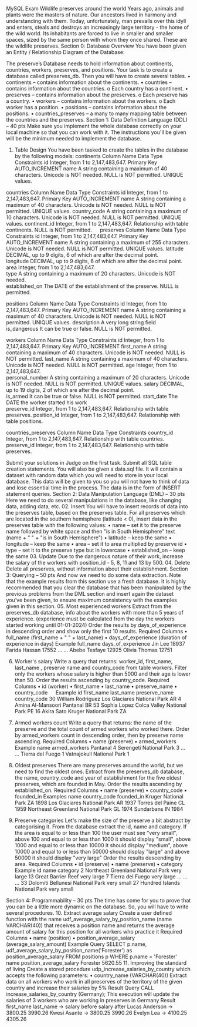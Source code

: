 MySQL Exam
Wildlife preserves around the world
Years ago, animals and plants were the masters of nature. Our ancestors lived in harmony and understanding with them. Today, unfortunately, man prevails over this idyll and enters, steals and destroys an increasingly large territory - the home of the wild world. Its inhabitants are forced to live in smaller and smaller spaces, sized by the same person with whom they once shared. These are the wildlife preserves.
Section 0: Database Overview
You have been given an Entity / Relationship Diagram of the Database:
 

The preserve’s Database needs to hold information about continents, countries, workers, preserves, and positions.
Your task is to create a database called preserves_db. Then you will have to create several tables.
•	continents – contains information about the continents.
•	countries – contains information about the countries.
o	Each country has a continent.
•	preserves – contains information about the preserves.
o	Each preserve has a country.
•	workers – contains information about the workers.
o	Each worker has a position.
•	positions – contains information about the positions.
•	countries_preserves – a many to many mapping table between the countries and the preserves.
Section 1: Data Definition Language (DDL) – 40 pts
Make sure you implement the whole database correctly on your local machine so that you can work with it.
The instructions you'll be given will be the minimum needed to implement the database.
01.	Table Design
You have been tasked to create the tables in the database by the following models:
continents
Column Name	Data Type	Constraints
id	Integer, from 1 to 2,147,483,647.	Primary Key
AUTO_INCREMENT
name	A string containing a maximum of 40 characters. Unicode is NOT needed.	NULL is NOT permitted.
UNIQUE values.

countries
Column Name	Data Type	Constraints
id	Integer, from 1 to 2,147,483,647.	Primary Key
AUTO_INCREMENT
name	A string containing a maximum of 40 characters. Unicode is NOT needed.	NULL is NOT permitted.
UNIQUE values.
country_code	A string containing a maximum of 10 characters. Unicode is NOT needed.	NULL is NOT permitted.
UNIQUE values.
continent_id	Integer, from 1 to 2,147,483,647.	Relationship with table continents.
NULL is NOT permitted.
 
preserves
Column Name	Data Type	Constraints
id	Integer, from 1 to 2,147,483,647.	Primary Key
AUTO_INCREMENT
name	A string containing a maximum of 255 characters. Unicode is NOT needed.	NULL is NOT permitted.
UNIQUE values.
latitude	DECIMAL, up to 9 digits, 6 of which are after the decimal point.	
longitude	DECIMAL, up to 9 digits, 6 of which are after the decimal point.	
area	Integer, from 1 to 2,147,483,647.	
type	A string containing a maximum of 20 characters. Unicode is NOT needed.	
established_on	The DATE of the establishment of the preserve.	NULL is permitted.

positions
Column Name	Data Type	Constraints
id	Integer, from 1 to 2,147,483,647.	Primary Key
AUTO_INCREMENT
name	A string containing a maximum of 40 characters. Unicode is NOT needed.	NULL is NOT permitted.
UNIQUE values.
description	A very long string field	
is_dangerous	It can be true or false.	NULL is NOT permitted.

workers
Column Name	Data Type	Constraints
id	Integer, from 1 to 2,147,483,647.	Primary Key
AUTO_INCREMENT
first_name	A string containing a maximum of 40 characters. Unicode is NOT needed.	NULL is NOT permitted.
last_name	A string containing a maximum of 40 characters. Unicode is NOT needed.	NULL is NOT permitted.
age	Integer, from 1 to 2,147,483,647.	
personal_number	A string containing a maximum of 20 characters. Unicode is NOT needed.	NULL is NOT permitted.
UNIQUE values.
salary	DECIMAL, up to 19 digits, 2 of which are after the decimal point.	
is_armed	It can be true or false.	NULL is NOT permitted.
start_date	The DATE the worker started his work	
preserve_id	Integer, from 1 to 2,147,483,647.	Relationship with table preserves.
position_id	Integer, from 1 to 2,147,483,647.	Relationship with table positions.

countries_preserves
Column Name	Data Type	Constraints
country_id	Integer, from 1 to 2,147,483,647.	Relationship with table countries.
preserve_id	Integer, from 1 to 2,147,483,647.	Relationship with table preserves.

Submit your solutions in Judge on the first task. Submit all SQL table creation statements.
You will also be given a data.sql file. It will contain a dataset with random data which you will need to store in your local database. This data will be given to you so you will not have to think of data and lose essential time in the process. The data is in the form of INSERT statement queries. 
Section 2: Data Manipulation Language (DML) – 30 pts
Here we need to do several manipulations in the database, like changing data, adding data, etc.
02.	Insert
You will have to insert records of data into the preserves table, based on the preserves table.
For all preserves which are located in the southern hemisphere (latitude < 0), insert data in the preserves table with the following values:
•	name – set it to the preserve name followed by white space and then "is in South Hemisphere" text
(name + " " + "is in South Hemisphere")
•	latitude – keep the same
•	longitude – keep the same
•	area – set it to area multiplied by preserve id
•	type – set it to the preserve type but in lowercase
•	established_on – keep the same
03.	Update
Due to the dangerous nature of their work, increase the salary of the workers with position_id - 5, 8, 11 and 13 by 500.
04.	Delete
Delete all preserves, without information about their establishment.
Section 3: Querying – 50 pts
And now we need to do some data extraction. Note that the example results from this section use a fresh database. It is highly recommended that you clear the database that has been manipulated by the previous problems from the DML section and insert again the dataset you’ve been given, to ensure maximum consistency with the examples given in this section.
05.	Most experienced workers
Extract from the preserves_db database, info about the workers with more than 5 years of experience.
(experience must be calculated from the day the workers started working until 01-01-2024)
Order the results by days_of_experience in descending order and show only the first 10 results.
Required Columns
•	full_name (first_name + " " + last_name)
•	days_of_experience (duration of experience in days)
Example
full_name	days_of_experience
Jin Lee	18937
Farida Hassan	17552
...	...
Abebe Tesfaye	12925
Olivia Thomas	12751

06.	Worker's salary
Write a query that returns: worker_id, first_name, last_name , preserve name and country_code from table workers. Filter only the workers whose salary is higher than 5000 and their age is lower than 50.
Order the results ascending by country_code.
Required Columns
•	id (worker)
•	first_name 
•	last_name
•	preserve_name
•	country_code
 
Example
id	first_name	last_name	preserve_name	country_code
30	William	Rodriguez	Los Glaciares National Park	AR
4	Amina	Al-Mansoori	Pantanal	BR
53	Sophia	Lopez	Colca Valley National Park	PE
16	Akira	Sato	Kruger National Park	ZA

07.	Armed workers count
Write a query that returns: the name of the preserve and the total count of armed workers who worked there.
Order by armed_workers count in descending order, then by preserve name ascending.
Required Columns
•	name (preserve)
•	armed_workers
Example
name	armed_workers
Pantanal	4
Serengeti National Park	3
…	…
Tierra del Fuego	1
Vatnajokull National Park	1

08.	Oldest preserves
There are many preserves around the world, but we need to find the oldest ones.
Extract from the preserves_db database, the name, country_code and year of establishment for the five oldest preserves, which are founded in May.
Order the results ascending by established_on.
Required Columns
•	name (preserve)
•	country_code
•	founded_in
Examples
name	country_code	founded_in
Kruger National Park	ZA	1898
Los Glaciares National Park	AR	1937
Torres del Paine	CL	1959
Northeast Greenland National Park	GL	1974
Sundarbans	IN	1984

09.	Preserve categories
Let's make the size of the preserve a bit abstract by categorising it. From the database extract the id, name and category. If the area is equal to or less than 100 the user must see "very small", above 100 and equal to or less than 1000 it should display "small", above 1000 and equal to or less than 10000 it should display "medium", above 10000 and equal to or less than 50000 should display "large" and above 50000 it should display "very large"
Order the results descending by area. 
Required Columns
•	id (preserve)
•	name (preserve)
•	category
Example
id	name	category
2	Northeast Greenland National Park	very large
13	Great Barrier Reef	very large
7	Tierra del Fuego	very large
…	…	…
33	Dolomiti Bellunesi National Park	very small
27	Hundred Islands National Park	very small

Section 4: Programmability – 30 pts
The time has come for you to prove that you can be a little more dynamic on the database. So, you will have to write several procedures.
10.	Extract average salary
Create a user defined function with the name udf_average_salary_by_position_name (name VARCHAR(40)) that receives a position name and returns the average amount of salary for this position for all workers who practice it
Required Columns
•	name (position)
•	position_average_salary (average_salary_amount)
Example
Query
SELECT p.name, udf_average_salary_by_position_name('Forester') as position_average_salary FROM positions p 
WHERE p.name = 'Forester'
name	position_average_salary
Forester	5620.55
11.	Improving the standard of living
Create a stored procedure udp_increase_salaries_by_country which accepts the following parameters:
•	country_name (VARCHAR(40))
Extract data on all workers who work in all preserves of the territory of the given country and increase their salaries by 5%
Result
Query
CALL increase_salaries_by_country (Germany);
This execution will update the salaries of 3 workers who are working in preserves in Germany
Result 
first_name	last_name	->	salary before	salary after
Lucas	Anderson	->	3800.25	3990.26
Kwesi	Asante	->	3800.25	3990.26
Evelyn	Lea	->	4100.25	4305.26

